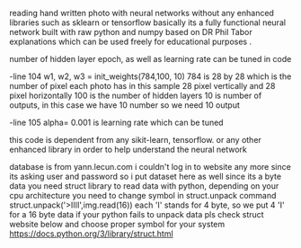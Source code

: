 reading hand written photo with neural networks without any enhanced libraries such as sklearn or tensorflow 
basically its a fully functional neural network built with raw python and numpy based on DR  Phil Tabor explanations which can be used freely for educational purposes .

number of hidden layer epoch, as well as learning rate can be tuned in code 

-line 104 	w1, w2, w3 = init_weights(784,100, 10)
784 is 28 by 28 which is the number of pixel each photo has in this sample 28 pixel vertically and 28 pixel horizontally 
100 is the number of hidden layers
10 is number of outputs, in this case we have 10 number so we need 10 output 

-line 105 	alpha= 0.001 
is learning rate which can be tuned

this code is dependent from any sikit-learn, tensorflow. or any other enhanced library in order to help understand the neural network

database is from yann.lecun.com
i couldn't log in to website any more since its asking user and password so i put dataset here as well
since its a byte data you need struct library to read data with python, depending on your cpu architecture you need to change symbol in struct.unpack command 
 struct.unpack('>IIII',img.read(16)) 
each 'I' stands for 4 byte, so we put 4 'I' for a 16 byte data
if your python fails to unpack data pls check struct website below and choose proper symbol for your system
https://docs.python.org/3/library/struct.html
